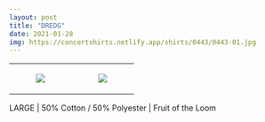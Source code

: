 ```yaml
---
layout: post
title: "DREDG"
date: 2021-01-28
img: https://concertshirts.netlify.app/shirts/0443/0443-01.jpg
---
```




<table style="width:100%;"><tr><td style="vertical-align:top;">
      <figure class="tmblr-full" data-orig-height="2048" data-orig-width="1365" data-orig-src="https://concertshirts.netlify.app/shirts/0443/0443-01.jpg"><img src="https://64.media.tumblr.com/e9dddeba6c91209b284c7fc86f6e8b29/b2aef5bc83c65ed0-8f/s540x810/ba841b5829eab55658cd709164ed325cf611bb84.jpg" data-orig-height="2048" data-orig-width="1365" data-orig-src="https://concertshirts.netlify.app/shirts/0443/0443-01.jpg"/></figure></td>
    <td style="vertical-align:top;">
      <figure class="tmblr-full" data-orig-height="2048" data-orig-width="1365" data-orig-src="https://concertshirts.netlify.app/shirts/0443/0443-02.jpg"><img src="https://64.media.tumblr.com/e123bdc475bd936f5387ef72d21f61b8/b2aef5bc83c65ed0-51/s540x810/7eb7aca8836a6c8e408c09494e00e7e91a585366.jpg" data-orig-height="2048" data-orig-width="1365" data-orig-src="https://concertshirts.netlify.app/shirts/0443/0443-02.jpg"/></figure></td>
  </tr></table><p>
  LARGE | 50% Cotton / 50% Polyester | Fruit of the Loom
</p>
